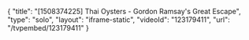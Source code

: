 {
    "title": "[1508374225] Thai Oysters - Gordon Ramsay's Great Escape",
    "type": "solo",
    "layout": "iframe-static",
    "videoId": "123179411",
    "url": "\/tvpembed\/123179411"
}
